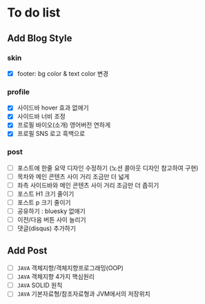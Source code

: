 # To do list
## Add Blog Style
### skin
- [x] footer: bg color & text color 변경 
### profile
- [x] 사이드바 hover 효과 없애기
- [x] 사이드바 너비 조정
- [x] 프로필 바이오(소개) 영어버전 연하게
- [x] 프로필 SNS 로고 흑백으로
### post
- [ ] 포스트에 한줄 요약 디자인 수정하기 (노션 콜아웃 디자인 참고하여 구현)
- [ ] 목차와 메인 콘텐츠 사이 거리 조금만 더 넓게
- [ ] 좌측 사이드바와 메인 콘텐츠 사이 거리 조금만 더 좁히기
- [ ] 포스트 H1 크기 줄이기
- [ ] 포스트 p 크기 줄이기
- [ ] 공유하기 : bluesky 없애기
- [ ] 이전/다음 버튼 사이 늘리기
- [ ] 댓글(disqus) 추가하기

## Add Post
- [ ] `JAVA` 객체지향/객체지향프로그래밍(OOP)
- [ ] `JAVA` 객체지향 4가지 핵심원리
- [ ] `JAVA` SOLID 원칙
- [ ] `JAVA` 기본자료형/참조자료형과 JVM에서의 저장위치
